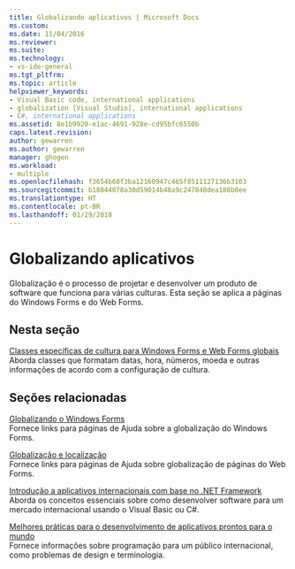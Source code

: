 ```yaml
---
title: Globalizando aplicativos | Microsoft Docs
ms.custom: 
ms.date: 11/04/2016
ms.reviewer: 
ms.suite: 
ms.technology:
- vs-ide-general
ms.tgt_pltfrm: 
ms.topic: article
helpviewer_keywords:
- Visual Basic code, international applications
- globalization [Visual Studio], international applications
- C#, international applications
ms.assetid: 8e1b9920-e1ac-4691-928e-cd95bfc6550b
caps.latest.revision: 
author: gewarren
ms.author: gewarren
manager: ghogen
ms.workload:
- multiple
ms.openlocfilehash: f3654b68f3ba12160947c465f8511127136b3103
ms.sourcegitcommit: b18844078a30d59014b48a9c247848dea188b0ee
ms.translationtype: HT
ms.contentlocale: pt-BR
ms.lasthandoff: 01/29/2018
---
```

# <a name="globalizing-applications"></a>Globalizando aplicativos
Globalização é o processo de projetar e desenvolver um produto de software que funciona para várias culturas. Esta seção se aplica a páginas do Windows Forms e do Web Forms.  
  
## <a name="in-this-section"></a>Nesta seção  
 [Classes específicas de cultura para Windows Forms e Web Forms globais](../ide/culture-specific-classes-for-global-windows-forms-and-web-forms.md)  
 Aborda classes que formatam datas, hora, números, moeda e outras informações de acordo com a configuração de cultura.  
  
## <a name="related-sections"></a>Seções relacionadas  
 [Globalizando o Windows Forms](/dotnet/framework/winforms/advanced/globalizing-windows-forms)  
 Fornece links para páginas de Ajuda sobre a globalização do Windows Forms.  
  
 [Globalização e localização](http://msdn.microsoft.com/Library/8ef3838e-9d05-4236-9dd0-ceecff9df80d)  
 Fornece links para páginas de Ajuda sobre globalização de páginas do Web Forms.  
  
 [Introdução a aplicativos internacionais com base no .NET Framework](../ide/introduction-to-international-applications-based-on-the-dotnet-framework.md)  
 Aborda os conceitos essenciais sobre como desenvolver software para um mercado internacional usando o Visual Basic ou C#.  
  
 [Melhores práticas para o desenvolvimento de aplicativos prontos para o mundo](http://msdn.microsoft.com/Library/f08169c7-aad8-4ec3-9a21-9ebd3b89986c)  
 Fornece informações sobre programação para um público internacional, como problemas de design e terminologia.